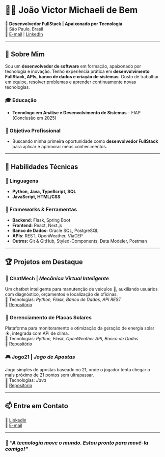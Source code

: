 # 👨‍💻 João Victor Michaeli de Bem  

🚀 **Desenvolvedor FullStack | Apaixonado por Tecnologia**  
📍 São Paulo, Brasil  
📧 [E-mail](mailto:joaovictor_de_bem_@hotmail.com) | [LinkedIn](https://www.linkedin.com/in/joaomichaeli/)  

---

## 📌 Sobre Mim  

Sou um **desenvolvedor de software** em formação, apaixonado por tecnologia e inovação. Tenho experiência prática em **desenvolvimento FullStack, APIs, banco de dados e criação de sistemas**. Gosto de trabalhar em equipe, resolver problemas e aprender continuamente novas tecnologias.  

### 🎓 Educação  
- **Tecnologo em Análise e Desenvolvimento de Sistemas** – FIAP (Conclusão em 2025)  

### 💼 Objetivo Profissional  
- Buscando minha primeira oportunidade como **desenvolvedor FullStack** para aplicar e aprimorar meus conhecimentos.  

---

## 🚀 Habilidades Técnicas  

### 🔹 Linguagens  
- **Python, Java, TypeScript, SQL**  
- **JavaScript, HTML/CSS**

### 🔹 Frameworks & Ferramentas  
- **Backend:** Flask, Spring Boot  
- **Frontend:** React, Next.js  
- **Banco de Dados:** Oracle SQL, PostgreSQL  
- **APIs:** REST, OpenWeather, ViaCEP  
- **Outros:** Git & GitHub, Styled-Components, Data Modeler, Postman  

---

## 🏆 Projetos em Destaque  

### 🔧 **ChatMech** | *Mecânica Virtual Inteligente*  
Um chatbot inteligente para manutenção de veículos 🚗, auxiliando usuários com diagnóstico, orçamentos e localização de oficinas.  
📌 Tecnologias: *Python, Flask, Banco de Dados, API REST*  
🔗 [Repositório](https://github.com/JoaoMichaeli/ChatMech)  

### 🔆 **Gerenciamento de Placas Solares**  
Plataforma para monitoramento e otimização da geração de energia solar ☀️, integrada com API de clima.  
📌 Tecnologias: *Python, Flask, OpenWeather API, Banco de Dados*  
🔗 [Repositório](https://github.com/JoaoMichaeli/Eco.Volt)

### 🎮 **Jogo21** | *Jogo de Apostas*  
Jogo simples de apostas baseado no 21, onde o jogador tenta chegar o mais próximo de 21 pontos sem ultrapassar.  
📌 Tecnologias: *Java*  
🔗 [Repositório](https://github.com/JoaoMichaeli/Jogo21)

---

## 📫 Entre em Contato  
💼 [LinkedIn](https://www.linkedin.com/in/joaomichaeli/)  
📧 [E-mail](mailto:joaovictor_de_bem_@hotmail.com)  

---

### 🚀 *"A tecnologia move o mundo. Estou pronto para movê-la comigo!"*  
